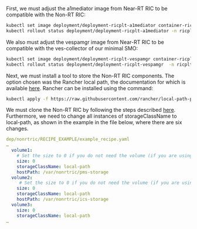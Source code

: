 First, we must adjust the  a1mediator image from Near-RT RIC to be compatible with the Non-RT RIC:
```bash
kubectl set image deployment/deployment-ricplt-a1mediator container-ricplt-a1mediator=alexandrehuff/a1mediator -n ricplt
kubectl rollout status deployment/deployment-ricplt-a1mediator -n ricplt

```
We also must adjust the vespamgr image from Near-RT RIC to be compatible with the ves-collector of our minimal SMO:
```bash
kubectl set image deployment/deployment-ricplt-vespamgr container-ricplt-vespamgr=zanattabruno/ric-plt-vespamgr:energy-saver -n ricplt
kubectl rollout status deployment/deployment-ricplt-vespamgr  -n ricplt

```
Next, we must install a tool to store the Non-RT RIC components. The option chosen was the Rancher local path, the documentation for which is available [here](https://github.com/rancher/local-path-provisioner). Rancher can be installed using the command:
```bash
kubectl apply -f https://raw.githubusercontent.com/rancher/local-path-provisioner/v0.0.26/deploy/local-path-storage.yaml
```
We must clone the Non-RT RIC by following the steps described <a href="https://wiki.o-ran-sc.org/display/RICNR/Release+I+-+Run+in+Kubernetes#:~:text=helm/chartmuseum)-,Preparations,-Download%20the%20the">here</a>. Furthermore, we need to change all instances of storageClassName to local-path, as shown in the example in the file below, where there are six changes.
```yaml
dep/nonrtric/RECIPE_EXAMPLE/example_recipe.yaml
…
  volume1:
    # Set the size to 0 if you do not need the volume (if you are using Dynamic Volume Provisioning)
    size: 0
    storageClassName: local-path
    hostPath: /var/nonrtric/pms-storage
  volume2:
     # Set the size to 0 if you do not need the volume (if you are using Dynamic Volume Provisioning)
    size: 0
    storageClassName: local-path
    hostPath: /var/nonrtric/ics-storage
  volume3:
    size: 0
    storageClassName: local-path
…
```
